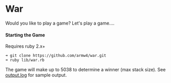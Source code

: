 # War
Would you like to play a game? Let's play a game....

#### Starting the Game

Requires ruby 2.x+

```shell
➜ git clone https://github.com/armw4/war.git
➜ ruby lib/war.rb
```

The game will make up to 5038 to determine a winner (max stack size). See [output.log](output.log) for
sample output.
